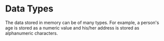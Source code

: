 # Data Types
The data stored in memory can be of many types. For example, a person's age is stored as a numeric value and his/her address is stored as alphanumeric characters. 
